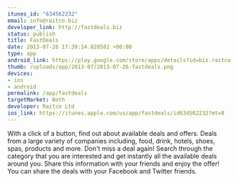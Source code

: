 ```yaml
--- 
itunes_id: "634562232"
email: info@raitco.biz
developer_link: http://fastdeals.biz
status: publish
title: FastDeals
date: 2013-07-26 17:39:14.828582 +00:00
type: app
android_link: https://play.google.com/store/apps/details?id=biz.raitco.fastdeals
thumb: /uploads/app/2013-07/2013-07-26-fastdeals.png
devices: 
- ios
- android
permalink: /app/fastdeals
targetMarket: Both
developer: Raitco Ltd
ios_link: https://itunes.apple.com/us/app/fastdeals/id634562232?mt=8
---
```


With a click of a button, find out about available deals and offers. Deals from a large variety of companies including, food, drink, hotels, shoes, spas, products and more. Don't miss a deal again! Search through the category that you are interested and get instantly all the available deals around you. Share this information with your friends and enjoy the offer! You can share the deals with your Facebook and Twitter friends.
